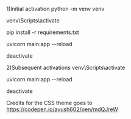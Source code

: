 1)Initial activation
python -m venv venv

venv\Scripts\activate

pip install -r requirements.txt

uvicorn main:app --reload

deactivate

2)Subsequent activations
venv\Scripts\activate

uvicorn main:app --reload

deactivate


Credits for the CSS theme goes to https://codepen.io/ayush602/pen/mdQJreW 